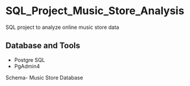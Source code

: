 # SQL_Project_Music_Store_Analysis
SQL project to analyze online music store data



## Database and Tools
* Postgre SQL
* PgAdmin4

Schema- Music Store Database  
